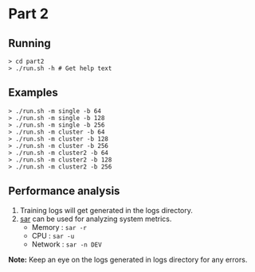 # Part 2

## Running
```
> cd part2
> ./run.sh -h # Get help text
```

## Examples
```
> ./run.sh -m single -b 64
> ./run.sh -m single -b 128
> ./run.sh -m single -b 256
> ./run.sh -m cluster -b 64
> ./run.sh -m cluster -b 128
> ./run.sh -m cluster -b 256
> ./run.sh -m cluster2 -b 64
> ./run.sh -m cluster2 -b 128
> ./run.sh -m cluster2 -b 256
```

## Performance analysis
1. Training logs will get generated in the logs directory.
2. [sar](https://en.wikipedia.org/wiki/Sar_(Unix)) can be used for analyzing
   system metrics.
    * Memory  : `sar -r`
    * CPU     : `sar -u`
    * Network : `sar -n DEV`

**Note:** Keep an eye on the logs generated in logs directory for any errors.
